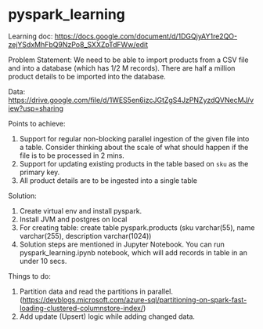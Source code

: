 # pyspark_learning

Learning doc: https://docs.google.com/document/d/1DGQjyAY1re2QO-zejYSdxMhFbQ9NzPo8_SXXZpTdFWw/edit

Problem Statement: We need to be able to import products from a CSV file and into a database (which has 1/2 M records). There are half a million product details to be imported into the database.

Data: https://drive.google.com/file/d/1WES5en6izcJGtZgS4JzPNZyzdQVNecMJ/view?usp=sharing

Points to achieve:
1. Support for regular non-blocking parallel ingestion of the given file into a table. Consider thinking about the scale of what should happen if the file is to be processed in 2 mins.
2. Support for updating existing products in the table based on `sku` as the primary key.
3. All product details are to be ingested into a single table

Solution:
1. Create virtual env and install pyspark.
2. Install JVM and postgres on local
3. For creating table:
     create table pyspark.products (sku varchar(55), name varchar(255), description varchar(1024))
4. Solution steps are mentioned in Jupyter Notebook.
You can run pyspark_learning.ipynb notebook, which will add records in table in an under 10 secs.

Things to do:
1. Partition data and read the partitions in parallel. (https://devblogs.microsoft.com/azure-sql/partitioning-on-spark-fast-loading-clustered-columnstore-index/)
2. Add update (Upsert) logic while adding changed data.
